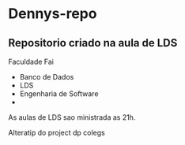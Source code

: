 # Dennys-repo
## Repositorio criado na aula de LDS


Faculdade Fai


- Banco de Dados
- LDS
- Engenharia de Software
- 
As aulas de LDS sao ministrada as 21h.

Alteratip do project dp colegs